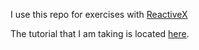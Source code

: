 I use this repo for exercises with [ReactiveX](http://reactivex.io/)

The tutorial that I am taking is located [here](https://app.pluralsight.com/library/courses/reactive-programming-rxjs-getting-started/table-of-contents).